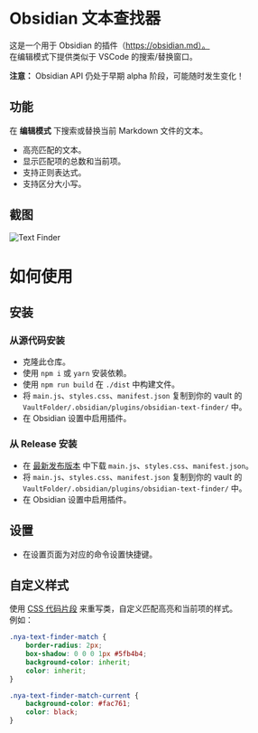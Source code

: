# Obsidian 文本查找器

这是一个用于 Obsidian 的插件（https://obsidian.md）。  
在编辑模式下提供类似于 VSCode 的搜索/替换窗口。

**注意：** Obsidian API 仍处于早期 alpha 阶段，可能随时发生变化！

## 功能

在 **编辑模式** 下搜索或替换当前 Markdown 文件的文本。

-   高亮匹配的文本。
-   显示匹配项的总数和当前项。
-   支持正则表达式。
-   支持区分大小写。

## 截图

![Text Finder](https://github.com/nyable/obsidian-text-finder/blob/master/screenshot/demo.gif?raw=true)

# 如何使用

## 安装

### 从源代码安装

-   克隆此仓库。
-   使用 `npm i` 或 `yarn` 安装依赖。
-   使用 `npm run build` 在 `./dist` 中构建文件。
-   将 `main.js`、`styles.css`、`manifest.json` 复制到你的 vault 的 `VaultFolder/.obsidian/plugins/obsidian-text-finder/` 中。
-   在 Obsidian 设置中启用插件。

### 从 Release 安装

-   在 [最新发布版本](https://github.com/nyable/obsidian-text-finder/releases/latest) 中下载 `main.js`、`styles.css`、`manifest.json`。
-   将 `main.js`、`styles.css`、`manifest.json` 复制到你的 vault 的 `VaultFolder/.obsidian/plugins/obsidian-text-finder/` 中。
-   在 Obsidian 设置中启用插件。

## 设置

-   在设置页面为对应的命令设置快捷键。

## 自定义样式

使用 [CSS 代码片段](https://help.obsidian.md/Extending+Obsidian/CSS+snippets) 来重写类，自定义匹配高亮和当前项的样式。  
例如：

```css
.nya-text-finder-match {
	border-radius: 2px;
	box-shadow: 0 0 0 1px #5fb4b4;
	background-color: inherit;
	color: inherit;
}

.nya-text-finder-match-current {
	background-color: #fac761;
	color: black;
}
```
